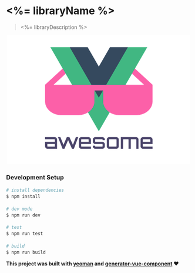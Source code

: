 # <%= libraryName %>

> <%= libraryDescription %>

<div style="text-align:center">
  <img src="img/vue.png" alt="vue" title="vue"/>
</div>

### Development Setup

```bash
# install dependencies
$ npm install

# dev mode
$ npm run dev

# test
$ npm run test

# build
$ npm run build
```


**This project was built with [yeoman](http://yeoman.io/) and [generator-vue-component](https://github.com/ianaya89/generator-vue-component) :heart:**
